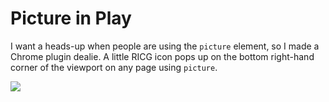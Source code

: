 # Picture in Play

I want a heads-up when people are using the `picture` element, so I made a Chrome plugin dealie. A little RICG icon pops up on the bottom right-hand corner of the viewport on any page using `picture`.

![](http://wil.to/picinplay.png)
